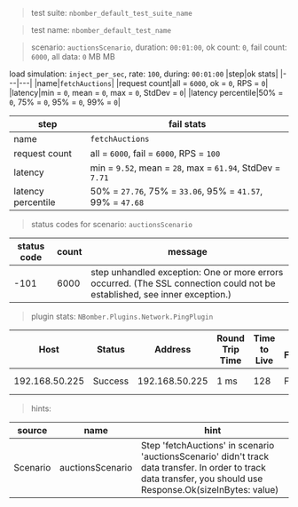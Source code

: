 > test suite: `nbomber_default_test_suite_name`

> test name: `nbomber_default_test_name`

> scenario: `auctionsScenario`, duration: `00:01:00`, ok count: `0`, fail count: `6000`, all data: `0` MB MB

load simulation: `inject_per_sec`, rate: `100`, during: `00:01:00`
|step|ok stats|
|---|---|
|name|`fetchAuctions`|
|request count|all = `6000`, ok = `0`, RPS = `0`|
|latency|min = `0`, mean = `0`, max = `0`, StdDev = `0`|
|latency percentile|50% = `0`, 75% = `0`, 95% = `0`, 99% = `0`|

|step|fail stats|
|---|---|
|name|`fetchAuctions`|
|request count|all = `6000`, fail = `6000`, RPS = `100`|
|latency|min = `9.52`, mean = `28`, max = `61.94`, StdDev = `7.71`|
|latency percentile|50% = `27.76`, 75% = `33.06`, 95% = `41.57`, 99% = `47.68`|
> status codes for scenario: `auctionsScenario`

|status code|count|message|
|---|---|---|
|-101|6000|step unhandled exception: One or more errors occurred. (The SSL connection could not be established, see inner exception.)|

> plugin stats: `NBomber.Plugins.Network.PingPlugin`

|Host|Status|Address|Round Trip Time|Time to Live|Don't Fragment|Buffer Size|
|---|---|---|---|---|---|---|
|192.168.50.225|Success|192.168.50.225|1 ms|128|False|32 bytes|

> hints:

|source|name|hint|
|---|---|---|
|Scenario|auctionsScenario|Step 'fetchAuctions' in scenario 'auctionsScenario' didn't track data transfer. In order to track data transfer, you should use Response.Ok(sizeInBytes: value)|
